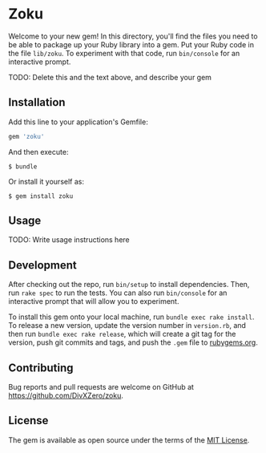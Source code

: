 # Zoku

Welcome to your new gem! In this directory, you'll find the files you need to be able to package up your Ruby library into a gem. Put your Ruby code in the file `lib/zoku`. To experiment with that code, run `bin/console` for an interactive prompt.

TODO: Delete this and the text above, and describe your gem

## Installation

Add this line to your application's Gemfile:

```ruby
gem 'zoku'
```

And then execute:

    $ bundle

Or install it yourself as:

    $ gem install zoku

## Usage

TODO: Write usage instructions here

## Development

After checking out the repo, run `bin/setup` to install dependencies. Then, run `rake spec` to run the tests. You can also run `bin/console` for an interactive prompt that will allow you to experiment.

To install this gem onto your local machine, run `bundle exec rake install`. To release a new version, update the version number in `version.rb`, and then run `bundle exec rake release`, which will create a git tag for the version, push git commits and tags, and push the `.gem` file to [rubygems.org](https://rubygems.org).

## Contributing

Bug reports and pull requests are welcome on GitHub at https://github.com/DivXZero/zoku.


## License

The gem is available as open source under the terms of the [MIT License](http://opensource.org/licenses/MIT).

